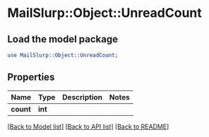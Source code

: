 # MailSlurp::Object::UnreadCount

## Load the model package
```perl
use MailSlurp::Object::UnreadCount;
```

## Properties
Name | Type | Description | Notes
------------ | ------------- | ------------- | -------------
**count** | **int** |  | 

[[Back to Model list]](../README.md#documentation-for-models) [[Back to API list]](../README.md#documentation-for-api-endpoints) [[Back to README]](../README.md)


